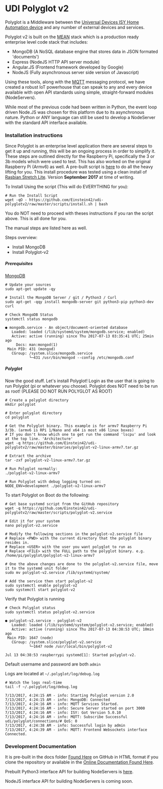 # UDI Polyglot v2

Polyglot is a Middleware between the [Universal Devices ISY Home Automation device](http://www.universal-devices.com/) and any number of external devices and services.

Polyglot v2 is built on the [MEAN](http://mean.io/) stack which is a production ready enterprise level code stack that includes:
 - MongoDB (A NoSQL database engine that stores data in JSON formated 'documents')
 - Express (NodeJS HTTP API server module)
 - Angular.JS (Frontend framework developed by Google)
 - NodeJS (Fully asynchronous server side version of Javascript)

Using these tools, along with the [MQTT](http://mqtt.org/) messaging protocol, we have created a robust IoT powerhouse that can speak to any and every device available with open API standards using simple, straight-forward modules (NodeServers).

While most of the previous code had been written in Python, the event loop driven Node.JS was chosen for this platform due to its asynchronous nature. Python or ANY language can still be used to develop a NodeServer with the standard API interface available.

### Installation instructions

Since Polyglot is an enterprise level application there are several steps to get it up and running, this will be an ongoing process in order to simplify it. These steps are outlined directly for the Raspberry Pi, specifically the 3 or 3b models which were used to test. This has also worked on the original Raspberry Pi (Armv6) as well. A pre-built script is [here](https://github.com/Einstein42/udi-polyglotv2/raw/master/scripts/install.sh) to do all the heavy lifting for you. This install procedure was tested using a clean install of [Rasbian Stretch Lite](https://www.raspberrypi.org/downloads/raspbian/). Version **September 2017** at time of writing.

To Install Using the script (This will do EVERYTHING for you):
```
# Run the Install Script
wget -qO - https://github.com/Einstein42/udi-polyglotv2/raw/master/scripts/install.sh | bash

```

You do NOT need to proceed with theses instructions if you ran the script above. This is all done for you.

The manual steps are listed here as well.

Steps overview:
 - Install MongoDB
 - Install Polyglot-v2

##### Prerequisites

[MongoDB](https://www.mongodb.com/)

```
# Update your sources
sudo apt-get update -qy

# Install the MongoDB Server / git / Python3 / Curl
sudo apt-get -qqy install mongodb-server git python3-pip python3-dev curl

# Check MongoDB Status
systemctl status mongodb

● mongodb.service - An object/document-oriented database
   Loaded: loaded (/lib/systemd/system/mongodb.service; enabled)
   Active: active (running) since Thu 2017-07-13 03:35:41 UTC; 25min ago
     Docs: man:mongod(1)
 Main PID: 431 (mongod)
   CGroup: /system.slice/mongodb.service
           └─431 /usr/bin/mongod --config /etc/mongodb.conf
```

##### Polyglot

Now the good stuff. Let's install Polyglot! Login as the user that is going to run Polyglot (pi or whatever you choose). Polyglot does NOT need to be run as root! (PLEASE DO NOT RUN POLYGLOT AS ROOT)

```
# Create a polyglot directory
mkdir polyglot

# Enter polyglot directory
cd polyglot

# Get the Polyglot binary. This example is for armv7 Raspberry Pi 3/3b. (armv6 is RPi 1/Nano and x64 is most x86 linux boxes)
# If you don't know which one to get run the command 'lscpu' and look at the top line. 'Architecture'
wget -q https://github.com/Einstein42/udi-polyglotv2/raw/master/binaries/polyglot-v2-linux-armv7.tar.gz

# Extract the archive
tar -zxf polyglot-v2-linux-armv7.tar.gz

# Run Polyglot normally:
./polyglot-v2-linux-armv7

# Run Polyglot with debug logging turned on:
NODE_ENV=development ./polyglot-v2-linux-armv7
```

To start Polyglot on Boot do the following:
```
# Get base systemd script from the GitHub repository
wget -q https://github.com/Einstein42/udi-polyglotv2/raw/master/scripts/polyglot-v2.service

# Edit it for your system
nano polyglot-v2.service

# Modify the following sections in the polyglot-v2.service file
# Replace <PWD> with the current directory that the polyglot binary resides in.
# Replace <USER> with the user you want polyglot to run as
# Replace <FILE> with the FULL path to the polyglot binary. e.g. /home/pi/polyglot/polyglot-v2-linux-armv7

# One the above changes are done to the polyglot-v2.service file, move it to the systemd unit folder
sudo mv polyglot-v2.service /lib/systemd/system/

# Add the service then start polyglot-v2
sudo systemctl enable polyglot-v2
sudo systemctl start polyglot-v2
```

Verify that Polyglot is running
```
# Check Polyglot status
sudo systemctl status polyglot-v2.service

● polyglot-v2.service - polyglot-v2
   Loaded: loaded (/lib/systemd/system/polyglot-v2.service; enabled)
   Active: active (running) since Thu 2017-07-13 04:38:53 UTC; 10min ago
 Main PID: 1647 (node)
   CGroup: /system.slice/polyglot-v2.service
           └─1647 node /usr/local/bin/polyglot-v2

Jul 13 04:38:53 raspberrypi systemd[1]: Started polyglot-v2.
```

Default username and password are both `admin`

Logs are located at `~/.polyglot/log/debug.log`
```
# Watch the logs real-time
tail -f ~/.polyglot/log/debug.log

7/13/2017, 4:24:15 AM - info: Starting Polyglot version 2.0
7/13/2017, 4:24:15 AM - info: MongoDB: Connected
7/13/2017, 4:24:16 AM - info: MQTT Services Started.
7/13/2017, 4:24:16 AM - info: Secure Server started on port 3000
7/13/2017, 4:24:16 AM - info: ISY: Got Version 5.0.10
7/13/2017, 4:24:16 AM - info: MQTT: Subscribe Successful udi/polyglot/connections/# QoS: 0
7/13/2017, 4:24:38 AM - info: Successful login by admin
7/13/2017, 4:24:39 AM - info: MQTT: Frontend Websockets interface  Connected.
```

### Development Documentation

It is pre-built in the docs folder [Found Here](https://github.com/Einstein42/udi-polyglotv2) on GitHub in HTML format if you clone the repository or available in the
[Online Documentation Found Here](https://doclets.io/Einstein42/udi-polyglotv2/master/overview).

Prebuilt Python3 interface API for building NodeServers is [here](https://github.com/Einstein42/udi-polyglot-interface).

NodeJS interface API for building NodeServers is coming soon.
